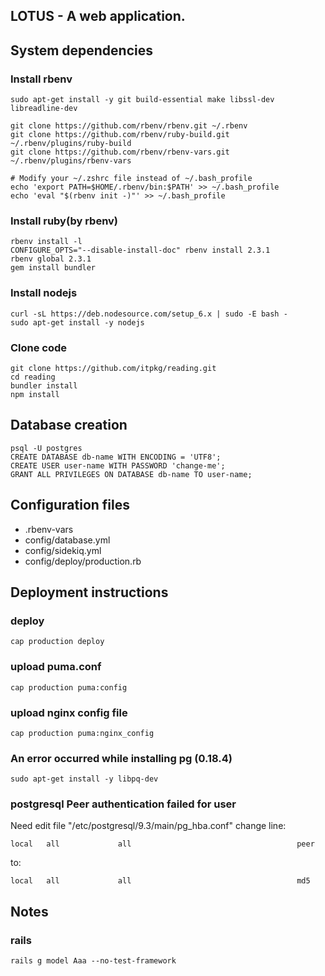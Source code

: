 LOTUS - A web application.
---


## System dependencies
### Install rbenv
    sudo apt-get install -y git build-essential make libssl-dev libreadline-dev

    git clone https://github.com/rbenv/rbenv.git ~/.rbenv
    git clone https://github.com/rbenv/ruby-build.git ~/.rbenv/plugins/ruby-build
    git clone https://github.com/rbenv/rbenv-vars.git ~/.rbenv/plugins/rbenv-vars

    # Modify your ~/.zshrc file instead of ~/.bash_profile
    echo 'export PATH=$HOME/.rbenv/bin:$PATH' >> ~/.bash_profile 
    echo 'eval "$(rbenv init -)"' >> ~/.bash_profile 
    
### Install ruby(by rbenv)
    rbenv install -l    
    CONFIGURE_OPTS="--disable-install-doc" rbenv install 2.3.1
    rbenv global 2.3.1
    gem install bundler
    
### Install nodejs
    curl -sL https://deb.nodesource.com/setup_6.x | sudo -E bash -
    sudo apt-get install -y nodejs
       
### Clone code
    git clone https://github.com/itpkg/reading.git
    cd reading
    bundler install
    npm install
    
## Database creation
    psql -U postgres
    CREATE DATABASE db-name WITH ENCODING = 'UTF8';
    CREATE USER user-name WITH PASSWORD 'change-me';
    GRANT ALL PRIVILEGES ON DATABASE db-name TO user-name;
    
## Configuration files

* .rbenv-vars
* config/database.yml
* config/sidekiq.yml
* config/deploy/production.rb

## Deployment instructions
### deploy
    cap production deploy
### upload puma.conf
    cap production puma:config
### upload nginx config file
    cap production puma:nginx_config
    
### An error occurred while installing pg (0.18.4)  
    sudo apt-get install -y libpq-dev
    
### postgresql Peer authentication failed for user
Need edit file "/etc/postgresql/9.3/main/pg_hba.conf" change line:

    local   all             all                                     peer

to:

    local   all             all                                     md5
## Notes
### rails
    rails g model Aaa --no-test-framework
